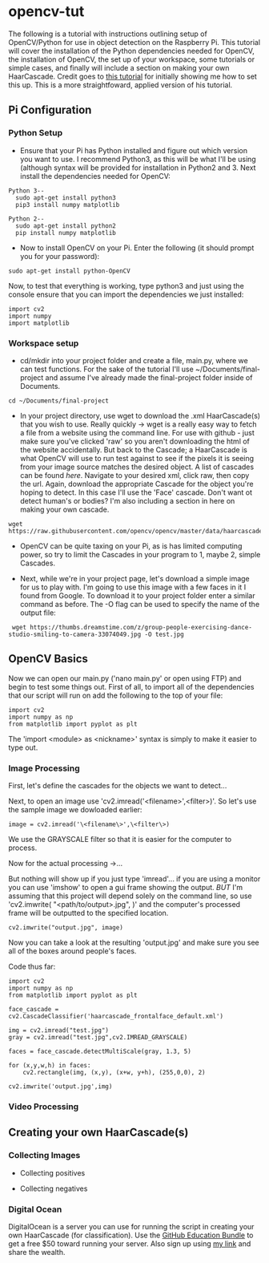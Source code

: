 # opencv-tut
The following is a tutorial with instructions outlining setup of OpenCV/Python for use in object detection on the Raspberry Pi. This tutorial will cover the installation of the Python dependencies needed for OpenCV, the installation of OpenCV, the set up of your workspace, some tutorials or simple cases, and finally will include a section on making your own HaarCascade. Credit goes to [this tutorial](https://pythonprogramming.net/loading-images-python-opencv-tutorial/) for initially showing me how to set this up. This is a more straightfoward, applied version of his tutorial.

## Pi Configuration

### Python Setup

  * Ensure that your Pi has Python installed and figure out which version you want to use. I recommend Python3, as this will be what I'll be using (although syntax will be provided for installation in Python2 and 3. Next install the dependencies needed for OpenCV:
  ```    
  Python 3--  
    sudo apt-get install python3
    pip3 install numpy matplotlib
    
  Python 2--  
    sudo apt-get install python2
    pip install numpy matplotlib
  ```
  * Now to install OpenCV on your Pi. Enter the following (it should prompt you for your password):
  ```
  sudo apt-get install python-OpenCV
  ```
  
  Now, to test that everything is working, type python3 and just using the console ensure that you can import the dependencies we just installed:
  ```
  import cv2
  import numpy
  import matplotlib
  ```
  
### Workspace setup

  * cd/mkdir into your project folder and create a file, main.py, where we can test functions. For the sake of the tutorial I'll use ~/Documents/final-project and assume I've already made the final-project folder inside of Documents.
  ```
  cd ~/Documents/final-project
  ```
  * In your project directory, use wget to download the .xml HaarCascade(s) that you wish to use. Really quickly -\> wget is a really easy way to fetch a file from a website using the command line. For use with github - just make sure you've clicked 'raw' so you aren't downloading the html of the website accidentally. But back to the Cascade; a HaarCascade is what OpenCV will use to run test against to see if the pixels it is seeing from your image source matches the desired object. A list of cascades can be found *here*. Navigate to your desired xml, click raw, then copy the url. Again, download the appropriate Cascade for the object you're hoping to detect. In this case I'll use the 'Face' cascade. Don't want ot detect human's or bodies? I'm also including a section in here on making your own cascade. 
  ```
  wget https://raw.githubusercontent.com/opencv/opencv/master/data/haarcascades/haarcascade_frontalface_default.xml
  ```
  * OpenCV can be quite taxing on your Pi, as is has limited computing power, so try to limit the Cascades in your program to 1, maybe 2, simple Cascades.
  
  * Next, while we're in your project page, let's download a simple image for us to play with. I'm going to use this image with a few faces in it I found from Google. To download it to your project folder enter a similar command as before. The -O flag can be used to specify the name of the output file:
 ```
  wget https://thumbs.dreamstime.com/z/group-people-exercising-dance-studio-smiling-to-camera-33074049.jpg -O test.jpg
  ```

## OpenCV Basics

Now we can open our main.py ('nano main.py' or open using FTP) and begin to test some things out. First of all, to import all of the dependencies that our script will run on add the following to the top of your file:
  ```
  import cv2
  import numpy as np
  from matplotlib import pyplot as plt
  ```
The 'import \<module\> as \<nickname\>' syntax is simply to make it easier to type out.

### Image Processing

First, let's define the cascades for the objects we want to detect...

Next, to open an image use 'cv2.imread('\<filename\>',\<filter\>)'. So let's use the sample image we dowloaded earlier:
  ```
  image = cv2.imread('\<filename\>',\<filter\>)
  ```
  
We use the GRAYSCALE filter so that it is easier for the computer to process.

Now for the actual processing -\>...

But nothing will show up if you just type 'imread'... if you are using a monitor you can use 'imshow' to open a gui frame showing the output. *BUT* I'm assuming that this project will depend solely on the command line, so use 'cv2.imwrite( "<path/to/output>.jpg", <cv2-image>)' and the computer's processed frame will be outputted to the specified location. 
  ```
  cv2.imwrite("output.jpg", image)
  ```

Now you can take a look at the resulting 'output.jpg' and make sure you see all of the boxes around people's faces. 

Code thus far:
```
import cv2
import numpy as np
from matplotlib import pyplot as plt

face_cascade = cv2.CascadeClassifier('haarcascade_frontalface_default.xml')

img = cv2.imread("test.jpg")
gray = cv2.imread("test.jpg",cv2.IMREAD_GRAYSCALE)

faces = face_cascade.detectMultiScale(gray, 1.3, 5)

for (x,y,w,h) in faces:
	cv2.rectangle(img, (x,y), (x+w, y+h), (255,0,0), 2)

cv2.imwrite('output.jpg',img)
```

### Video Processing

## Creating your own HaarCascade(s)

### Collecting Images

  * Collecting positives
	
  * Collecting negatives

### Digital Ocean
DigitalOcean is a server you can use for running the script in creating your own HaarCascade (for classification). Use the [GitHub Education Bundle](https://education.github.com/pack/offers) to get a free $50 toward running your server. Also sign up using [my link](https://m.do.co/c/e400e5413397) and share the wealth. 
